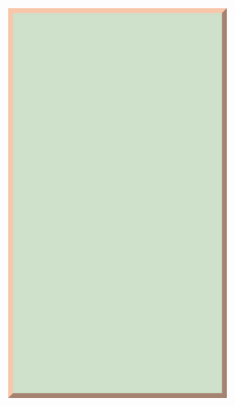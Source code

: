 <!DOCTYPE html>
<html lang="en">
  <head>
    <meta charset="utf-8">
    <!-- Always force latest IE rendering engine (even in intranet) & Chrome Frame
    Remove this if you use the .htaccess -->
    <meta http-equiv="X-UA-Compatible" content="IE=edge,chrome=1">
    <title>JS打字机效果</title>
    <meta name="description" content="">
    <meta name="author" content="Administrator">
    <meta name="viewport" content="width=device-width; initial-scale=1.0">
    <!-- Replace favicon.ico & apple-touch-icon.png in the root of your domain and delete these references -->
  <style type = "text/css">
   #main {
    width: 80%;
    height: 750px;
    margin: auto;
    padding: 10px;
    background: #cfe1ca;
    border: 10px outset #f9c6aa;
    line-height: 30px;
    color: #9f3c61;
    font-size: 18px;
   }
   p {
    text-indent: 30px;
   }
  </style>
  <script type = "text/javascript">
   var typeWriter = {
    msg: function(msg){
     return msg;
    },
    len: function(){
     return this.msg.length;
    },
    seq: 0,
    speed: 150,//打字时间(ms)
    type: function(){
     var _this = this;
     document.getElementById("main").innerHTML = _this.msg.substring(0, _this.seq);
     if (_this.seq == _this.len()) {
      _this.seq = 0;
       clearTimeout(t);
     }
     else {
      _this.seq++;
      var t = setTimeout(function(){_this.type()}, this.speed);
     }
    }
   }
   window.onload = function(){
    alert("嗨 咯  胖 子")
    var msg = "嗨   胖 子";
    function getMsg(){
     return msg;
    }
    typeWriter.msg = getMsg(msg);
    typeWriter.type();
   }
  </script>
 </head>
 <body>
  <div id = "main"> </div>
 </body>
</html>
